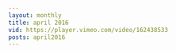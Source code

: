 ```yaml
---
layout: monthly
title: april 2016
vid: https://player.vimeo.com/video/162438533
posts: april2016
---
```



